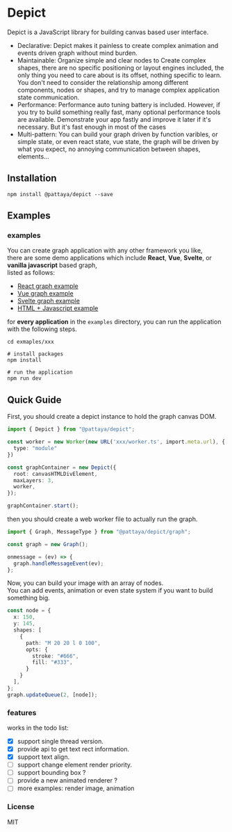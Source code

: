 # Depict

Depict is a JavaScript library for building canvas based user interface.

- Declarative: Depict makes it painless to create complex animation and events driven graph without mind burden.
- Maintainable: Organize simple and clear nodes to Create complex shapes, there are no specific positioning or layout engines included, the only thing you need to care about is its offset, nothing specific to learn. You don't need to consider the relationship among different components, nodes or shapes, and try to manage complex application state communication.
- Performance: Performance auto tuning battery is included. However, if you try to build something really fast, many optional performance tools are available. Demonstrate your app fastly and improve it later if it's necessary. But it's fast enough in most of the cases 
- Multi-pattern: You can build your graph driven by function varibles, or simple state, or even react state, vue state, the graph will be driven by what you expect, no annoying communication between shapes, elements...

## Installation

`npm install @pattaya/depict --save`

## Examples

### examples

You can create graph application with any other framework you like,    
there are some demo applications which include **React**, **Vue**, **Svelte**, or **vanilla javascript** based graph,  
listed as follows:  

- [React graph example](https://github.com/challenai/depict/blob/main/examples/react-graph/README.md)
- [Vue graph example](https://github.com/challenai/depict/blob/main/examples/vue-graph/README.md)
- [Svelte graph example](https://github.com/challenai/depict/blob/main/examples/svelte-graph/README.md)
- [HTML + Javascript example](https://github.com/challenai/depict/blob/main/examples/vanilla/README.md)

for **every application** in the `examples` directory, you can run the application with the following steps.  

```shell
cd exmaples/xxx

# install packages
npm install

# run the application
npm run dev
```

## Quick Guide 

First, you should create a depict instance to hold the graph canvas DOM.

```ts
import { Depict } from "@pattaya/depict";

const worker = new Worker(new URL('xxx/worker.ts', import.meta.url), {
  type: "module"
})

const graphContainer = new Depict({
  root: canvasHTMLDivElement,
  maxLayers: 3,
  worker,
});

graphContainer.start();
```

then you should create a web worker file to actually run the graph.

```ts
import { Graph, MessageType } from "@pattaya/depict/graph";

const graph = new Graph();

onmessage = (ev) => {
  graph.handleMessageEvent(ev);
};
```

Now, you can build your image with an array of nodes.  
You can add events, animation or even state system if you want to build something big.

```ts
const node = {
  x: 150,
  y: 145,
  shapes: [
    {
      path: "M 20 20 l 0 100",
      opts: {
        stroke: "#666",
        fill: "#333",
      }
    }
  ],
};
graph.updateQueue(2, [node]);
```

### features

works in the todo list:   
- [x] support single thread version.
- [x] provide api to get text rect information.
- [x] support text align.
- [ ] support change element render priority.
- [ ] support bounding box ?
- [ ] provide a new animated renderer ?
- [ ] more examples: render image, animation

### License

MIT
